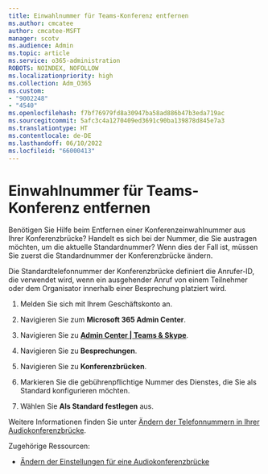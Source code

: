 ```yaml
---
title: Einwahlnummer für Teams-Konferenz entfernen
ms.author: cmcatee
author: cmcatee-MSFT
manager: scotv
ms.audience: Admin
ms.topic: article
ms.service: o365-administration
ROBOTS: NOINDEX, NOFOLLOW
ms.localizationpriority: high
ms.collection: Adm_O365
ms.custom:
- "9002248"
- "4540"
ms.openlocfilehash: f7bf76979fd8a30947ba58ad886b47b3eda719ac
ms.sourcegitcommit: 5afc3c4a1270409ed3691c90ba139878d845e7a3
ms.translationtype: HT
ms.contentlocale: de-DE
ms.lasthandoff: 06/10/2022
ms.locfileid: "66000413"
---
```

# <a name="remove-teams-dial-in-conferencing-number"></a>Einwahlnummer für Teams-Konferenz entfernen

Benötigen Sie Hilfe beim Entfernen einer Konferenzeinwahlnummer aus Ihrer Konferenzbrücke? Handelt es sich bei der Nummer, die Sie austragen möchten, um die aktuelle Standardnummer? Wenn dies der Fall ist, müssen Sie zuerst die Standardnummer der Konferenzbrücke ändern.

Die Standardtelefonnummer der Konferenzbrücke definiert die Anrufer-ID, die verwendet wird, wenn ein ausgehender Anruf von einem Teilnehmer oder dem Organisator innerhalb einer Besprechung platziert wird.

1. Melden Sie sich mit Ihrem Geschäftskonto an.

2. Navigieren Sie zum **Microsoft 365 Admin Center**.

3. Navigieren Sie zu [**Admin Center | Teams & Skype**](https://admin.teams.microsoft.com/dashboard).

4. Navigieren Sie zu **Besprechungen**.

5. Navigieren Sie zu **Konferenzbrücken**.

6. Markieren Sie die gebührenpflichtige Nummer des Dienstes, die Sie als Standard konfigurieren möchten.

7. Wählen Sie **Als Standard festlegen** aus.

Weitere Informationen finden Sie unter [Ändern der Telefonnummern in Ihrer Audiokonferenzbrücke](https://docs.microsoft.com/microsoftteams/change-the-phone-numbers-on-your-audio-conferencing-bridge).

Zugehörige Ressourcen:

- [Ändern der Einstellungen für eine Audiokonferenzbrücke](https://docs.microsoft.com/microsoftteams/change-the-settings-for-an-audio-conferencing-bridge)
